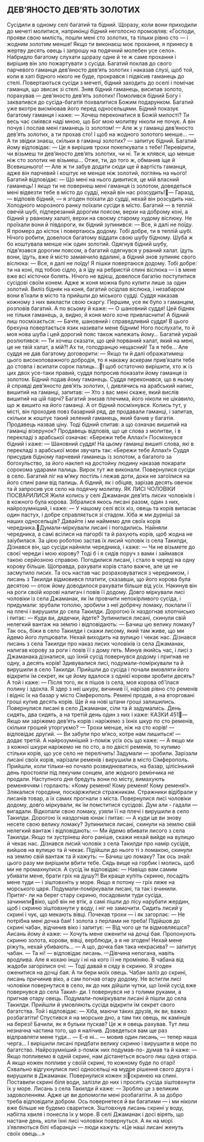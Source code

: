 ## ДЕВ’ЯНОСТО ДЕВ’ЯТЬ ЗОЛОТИХ
Сусідили в одному селі багатий та бідний. Щоразу, коли вони приходили до мечеті молитися, наприкінці бідний неголосно промовляв: «Господи, прояви свою милість, пошли мені сто золотих, та тільки рівно сто — і жодним золотим менше! Якщо ти виконаєш моє прохання, я принесу в жертву десять овець і запрошу на подячний молебен усе село».
Набридло багатому слухати щоразу одне й те ж саме прохання і вирішив він зло пожартувати з сусіда. Багатий поклав до свого парчевого гаманця дев’яносто дев’ять золотих і наказав слузі, щоб той, коли в хаті бідного нікого не буде, прокрався і підвісив гаманець до стелі.
Повертаються сусіди з мечеті, бідний заходить до оселі і помічає гаманця, що звисає зі стелі. Зняв бідний гаманець, висипав золото, порахував — дев’яносто дев’ять золотих! Помолився бідний Богу і заквапився до сусіда-багатія похвалитися Божим подарунком. Багатий уже вкотре висміював його перед односельцями. Бідний показує багатому гаманця і каже:
— Хочеш переконатися в Божій милості? Ти весь час сміявся наді мною, що Бог мою молитву ніколи не почує. А він почув і послав мені гаманець із золотом!
— Але ж у гаманці дев’яносто дев’ять золотих, а ти прохав сто! І щоб на жодного золотого менше...
— А ти звідки знаєш, скільки в гаманці золотих? — запитує бідний.
Багатий йому відповідає:
— Це я вирішив трохи покепкувати з тебе! Перевірити, чи візьмеш ти дев’яносто дев’ять золотих, чи ні. Ти ж клявся, що менше ніж сто золотих не візьмеш... Отже, ти, до того ж, обманив іще й Всевишнього!
— Але ж ти забув додати сюди ще й вартість гаманця, адже він парчевий і коштує не менше ніж золотий, поглянь на нього!
Багатий відповідає:
— Що мені на нього дивитися, це мій власний гаманець! І якщо ти не повернеш мені гаманця із золотом, доведеться мені відвезти тебе в місто до судді, нехай він нас розсудить!— Гаразд, — відповів бідний, — я згоден поїхати до судді, нехай він розсудить нас.
Холодного морозного ранку поїхали сусіди в місто. Багатий — в теплій овечій шубі, підперезаний дорогим поясом, верхи на доброму коні, а бідний у рваному халаті, верхи на своєму старому худому віслюку. Не проїхали вони й півдороги, як бідний зупинився:
— Все, я далі не поїду. Я промерз до кісток і повертаюсь додому. Тобі добре, ти в теплій шубі.
Нічого робити, довелося багатому віддати свою шубу бідному. Шуба ж бо коштувала менше ніж один золотий.
Одягнув бідний шубу, підв’язався дорогим поясом, а багатий одягнувся у рваний халат. їдуть вони, їдуть, вже й місто замаячило вдалині, а бідний знов зупиняє свого віслюка:
— Все, я далі не поїду! Я пішки повертаюся додому. Тобі добре: ти на коні, під тобою сідло, а я їду на ребристій спині віслюка — і в мене вже всі кісточки болять.
Нічого не вдієш, довелося багатію поступитися сусідові своїм конем. Адже ж коня можна було купити лише за один золотий. Виліз бідняк на коня, багатий осідлав віслюка, і незабаром вони в’їхали в місто та прийшли до міського судді. Суддя наказав кожному з них викласти свою скаргу.
Першим, усе як було з гаманцем, розповів багатий. А по всьому й каже:
— О шановний суддя! Цей бідняк не тільки гаманець, а, видно, й коня мого хоче привласнити!
А бідний лиш посміхається:
— Бачте, шановний і справедливий суддя! В цього брехуна повертається язик називати мене бідним! Ного послухати, то й моя нова шуба і цей дорогий пояс також належать йому...
Багатий украй розлютився:
— Ти хочеш сказати, що цей порваний халат, який на мені, це не твій халат, а мій?! Ах ти, голодранцю нещасний! Та я тебе...
Але суддя не дав багатому договорити:
— Якщо ти й далі ображатимеш цього високоповажного добродія, то я накажу аскерам прив’язати тебе до стовпа і всипати сорок палиць...І щоб остаточно вирішити, хто ж із цих двох усе-таки правий, суддя попросив показати йому гаманця із золотом.
Бідний подав йому гаманець. Суддя переконався, що в ньому й справді дев’яносто дев’ять золотих, і, дивлячись на арабський напис, вишитий на гаманці, запитав:
— Хто з вас мені скаже, який вислів вишитий на цій парчі?
Багатий знизав плечима, його ніколи не цікавило, що ж
вишито на його гаманці. А от бідний посміхнувся. Колись тут, у місті, він проходив повз базарний ряд, де продавали гаманці, і запитав, скільки ж коштує такий зелений гаманець, який бачив у багатія. Продавець назвав ціну. Тоді бідний спитав: а що означає вишитий на гаманці візерунок? Продавець відповів, що це слова з молитви, і в перекладі з арабської означає: «Бережи тебе Аллах!»
Посміхнувся бідний і каже:
— Шановний суддя! На цьому гаманці вишиті слова, які в перекладі з арабської мови звучать так: «Бережи тебе Аллах!»
Суддя присудив бідному парчевий гаманець із золотом, а багатого за богохульство, за його наклеп на достойну людину наказав покарати сорокома ударами палиць. Вирок тут же виконали.
Повернулися сусіди в село. Багатий ліг на м’яку постіль і лежав доти, доки не загоїлися на його спині рани від палиць. А бідний, як і обіцяв, зарізав десять овечок та й запросив усе село на подячну молитву.
ЯК ЛИСІ ЧОЛОВІКИ ПОСВАРИЛИСЯ
Жили колись у селі Джаманак дев’ять лисих чоловіків і в кожного була корова. Зібралися якось лисані разом, один з
них, найрозумніший, і каже:
— У нашому селі всіх кіз, овець та корів випасає один пастух, і добре справляється зі стадом. Хіба ж ми дурніші за наших односельців? Давайте і ми наймемо для своїх корів чередника.Думали-міркували лисані і погодились. Найняли чередника, а самі всілися на пагорбі та й рахують корів, щоб жодна не заіубилася. За цією роботою застав їх лисий чоловік із села Такилди, Дізнався він, що сусіди найняли чередника, і каже:
— Чи не візьмете до своєї череди і мою корову? Тоді б і я сидів поруч з вами і займався такою серйозною справою.
Погодилися лисані, і стало в череді на одну корову більше. Щоправда, рахувати корів стало важче, але це не засмутило лисих. Та ось настав час розраховуватися з чередником, і лисань з Такилди відмовився платити, сказавши, що його корова була десятою — отож йому доводилося рахувати більше від усіх. Накинув він на роги своїй корові налигач і повів її додому.
Довго міркували лисі чоловіки із села Джаманак, як їм провчити непокірливого сусіда, і придумали: зрубали тополю, зробили з неї добрячу ломаку, поклали її на плечі і вирушили до села Такилди. Дорогою їх наздогнав хлопчисько і питає:
— Куди ви, дядечки, йдете?
Зупинилися лисані, скинули свій нелегкий вантаж на землю і відповідають:
— Бачиш цю велику ломаку? Так ось, біжи в село Такилди і скажи лисому, який там живе, що ми йдемо його лупцювати. Нехай виходить на вулицю і чекає нас.
Дізнався лисань з села Такилди про наказ лисих чоловіків із села Джаманак, налигав корову за роги і повів її з дому геть.
Минув якийсь час, і лисі з Джаманака дізналися, що їхній сусід повернувся додому і пригнав не одну, а десять корів! Здивувалися лисі, подумали-поміркували та й вирушили в село Такилди.
Прийшли до сусіда і почали вмовляти його відкрити їм секрет, як це йому вдалося з однієї корови зробити десять? А той і каже:
— Після того, як я пішов із села, моя корова об’їлася полину і здохла. Я здер з неї шкуру, вичинив її, нарізав рівно сто ременів і відніс їх на базар у місто Сімферополь. Ремені продав, а на вторговані гроші купив десять корів. Ще й на нові штани гроші залишились.
Повернулися лисані в село Джаманак, сіли та й задумались. День сидять, два сидять, а на третій день один з них і каже:
КАЗКИ
451— Якщо ми заріжемо дев’ять корів і наріжемо з їхніх шкур по сто ременів, скільки грошей уторгуємо?
— Трохи менше, ніж на сто корів! — відповідає другий.
— Ви забули про м’ясо, котре нам лишиться! — додає третій.
А найрозумніший з-поміж усіх ось що каже:
— А якщо ми з кожної шкури наріжемо не по сто, а по двісті ременів, то купимо стільки корів, що усе село не перелічить!
Задумали — зробили. Зарізали лисані своїх корів, нарізали ременів і вирушили в місто Сімферополь. Прийшли, коли тільки-но почало розвиднюватись, на базар, цілісінький день простояли під пекучим сонцем, але жодного ремінчика не продали. Наступного дня бредуть вони по місту, вимахують ременяччям і горлають: «Кому ременя! Кому ременя! Кому ременя!».
Злякалися городяни, поскаржилися стражникам. Стражники відібрали у лисанів товар, а їх самих прогнали з міста. Повернулися лисі чоловіки додому, довго міркували, як їм помститися сусідові. Дум али - гадали — вигадали. Відкопали свою ломаку, узяли її на плечі і вирушили в село Такилди. Дорогою їх наздогнав юнак і питає:
— А куди це ви знову несете свою велику ломаку?
Зупинилися лисані, скинули на землю свій нелегкий вантаж і відповідають:
— Ми йдемо вбивати лисого з села Такилди. Якщо ти зустрінеш його раніше, скажи нехай вийде на вулицю й чекає нас.
Дізнався лисий чоловік з села Такилди про намір сусідів, вийшов на вулицю та й чекає. Підійшли до нього ті з ломакою, скинули на землю свій вантаж та й кажуть:
— Бачиш цю ломаку? Так ось знай: цього разу ми вирішили вбити тебе. Сядь вище на горбик і молись, щоб ми не промахнулися.
А сусід їм відповідає:
— Навіщо вам самим убивати мене, брати гріх на душу?! Ви краще купіть скриню, посадіть мене туди — і зіштовхніть у море. Якщо я потону — гріх ляже на морського царя.
Подумали-поміркували лисані, та так і вчинили. Притяг-
ли на берег стару скриню, посадовили туди сусіда, зачиниливіко, щоб він не втік, а самі пішли до лісу нарубати жердин, щоб і скриню зіштовхнути у воду, і ніг не замочити.
Сидить лисий у скрині і чує, що мекають вівці. Почекав трохи — і як загорлає:
— Не потрібна мені дочка бая! І золота з перлами не треба!
Підійшов до скрині чабан, відчинив віко і запитує:
— Від чого це ти відмовляєшся?
Аисань йому й каже:
— Хочуть мене оженити на дочці бая. Пропонують скриню золота, корови, вівці, верблюди, а я не згоден! Нехай мене ріжуть, нехай убивають...
— А що, дочка бая така некрасива? — запитує чабан.
— Та ні! — відповідає лисань. —Дівчина непогана, навіть вродлива. Але я кохаю іншу і ні на кого її не проміняю.
В чабана від жадоби загорілися очі:
— Тоді давай я сяду в скриню. Я згоден оженитися на дочці бая. А ти бери моїх овець.
Чабан заліз до скрині, лисань причинив віко, а сам погнав отару додому.
Не встигли лисі чоловіки повернутися в село, як до них дійшли чутки, що їхній сусід вже повернувся до села Такил- ди. І повернувся не з голими руками, а пригнав отару овець. Подумали-поміркували лисані й пішли до села Такилди. Прийшли й умовляють сусіда відкрити їм секрет свого багатства. Той і відповідає:
— Хіба, маючи таких друзів, як ви, важко розбагатіти! Спустився я на морське дно, а там тих овець, як камінців на березі! Бачили, як я бульки пускав? Це ж я овець рахував. Тут лиш незначна частина того, що я налічив. Доведеться вам ще раз відправляти мене туди...
— Е-е ні... — мовив один лисань, — тепер наша черга...
І вирішили лисані придбати велику скриню і вирушити в море по багатство. Найрозумніший з-поміж них подумав-по- думав та й каже:
— Якщо попливемо в одній скрині, нам дістанеться всього лиш одна отара. А якщо кожен попливе у своїй скрині, то кожному буде по отарі!
Схвально відгукнулися лисі односельці на мудре рішення свого друга і вирушили в Джаманак. Повернулися кожен зіскринею на спині. Поставили скрині біля води, залізли до них і просять сусіда зіштовхнути їх у море. Лисань з села Такилди й каже:
— Зроблю це з великим задоволенням. Адже це ви допомогли мені розбагатіти. А за добро треба відповідати добром. Ось повернетеся й ви багатими — і ми ніколи вже більше не будемо сваритися.
Зіштовхнув лисань скрині у воду, набігла хвиля і понесла їх у море. В селі Джаманак і досі вірять, що настане день, коли їхні лисі чоловіки повернуться. А як на морі з’являються білі «баранці» — люди кажуть: «Це наші лисані женуть своїх овець...»
